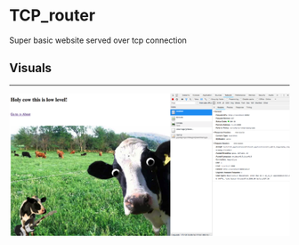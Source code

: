 # TCP_router

Super basic website served over tcp connection

## Visuals
----------
![](./assets/ScreenShot_readme.png)
